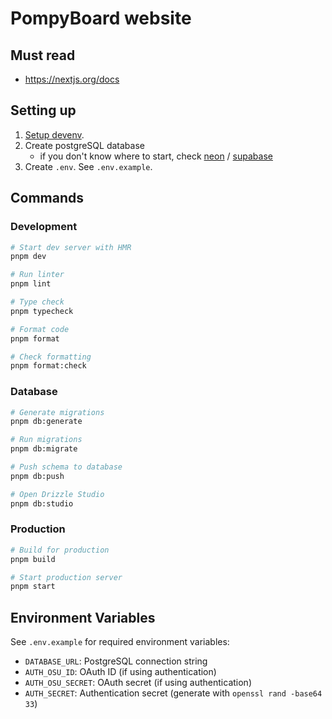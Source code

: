 # PompyBoard website

## Must read

- https://nextjs.org/docs

## Setting up

1. [Setup devenv](https://devenv.sh/getting-started).
2. Create postgreSQL database
   - if you don't know where to start, check [neon][neon] / [supabase][supabase]
3. Create `.env`. See `.env.example`.

## Commands

### Development

```bash
# Start dev server with HMR
pnpm dev

# Run linter
pnpm lint

# Type check
pnpm typecheck

# Format code
pnpm format

# Check formatting
pnpm format:check
```

### Database

```bash
# Generate migrations
pnpm db:generate

# Run migrations
pnpm db:migrate

# Push schema to database
pnpm db:push

# Open Drizzle Studio
pnpm db:studio
```

### Production

```bash
# Build for production
pnpm build

# Start production server
pnpm start
```

## Environment Variables

See `.env.example` for required environment variables:

- `DATABASE_URL`: PostgreSQL connection string
- `AUTH_OSU_ID`: OAuth ID (if using authentication)
- `AUTH_OSU_SECRET`: OAuth secret (if using authentication)
- `AUTH_SECRET`: Authentication secret (generate with `openssl rand -base64 33`)

[neon]: https://neon.com
[supabase]: https://supabase.com
